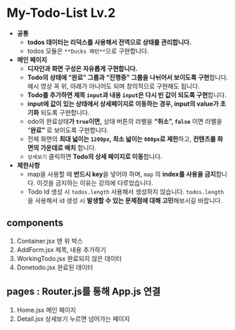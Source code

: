 # My-Todo-List Lv.2

- **공통**
    - **todos 데이터는 리덕스를 사용해서 전역으로 상태를 관리합니다.**
    - todos 모듈은 `**Ducks 패턴**`으로 구현합니다.
- **메인 페이지**
    - **디자인과 화면 구성은 자유롭게 구현합니다.**
    - **Todo의 상태에 “완료” 그룹과 “진행중" 그룹을 나뉘어서 보이도록 구현**합니다. 예시 영상 꼭 위, 아래가 아니어도 되며 창의적으로 구현해도 됩니다.
    - **Todo를 추가하면  제목 `input`과 내용 `input`은 다시 빈 값이 되도록 구현**합니다.        
    - **input에 값이 있는 상태에서 상세페이지로 이동하는 경우, input의 value가 초기화** 되도록 구현합니다.
    - odo의 완료상태**가 `true`**이면**,** 상태 버튼의 라벨을 **“취소”,  `false`** 이면 라벨을 “**완료”** 로 보이도록 구현합니다.
    - 전체 화면의 **최대 넓이는 `1200px`, 최소 넓이는 `800px`로 제한**하고, **컨텐츠를 화면의 가운데로 배치** 합니다.
    - `상세보기` 클릭하면 **Todo의 상세 페이지로 이동**합니다.
- **제한사항**
    - map을 사용할 때 **반드시 key**을 넣어야 하며, `map` 의 **index를 사용을 금지**합니다. 이것을 금지하는 이유는 강의에 다루었습니다.
    - Todo Id 생성 시 `todos.length` 사용해서 생성하지 않습니다. `todos.length` 을 사용해서 id 생성 시 **발생할 수 있는 문제점에 대해 고민**해보시길 바랍니다.
    
    
    
## components
1. Container.jsx
맨 위 박스
2. AddForm.jsx
제목, 내용 추가하기
3. WorkingTodo.jsx
완료되지 않은 데이터
4. Donetodo.jsx
완료된 데이터

## pages : Router.js를 통해 App.js 연결
1. Home.jsx
메인 페이지
2. Detail.jsx
상세보기 누르면 넘어가는 페이지
